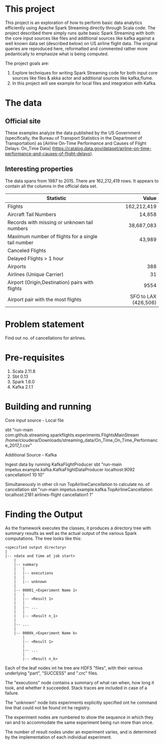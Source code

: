 
# This project

This project is an exploration of how to perform basic data analytics efficiently
using  Apache Spark Streaming directly through Scala code.
The project described there simply runs quite basic Spark Streaming with both the core input sources like files and additional sources like kafka against a well
known data set (described below) on US airline flight data. The original queries are
reproduced here, reformatted and commented rather more pedantically to emphasize what is
being computed.

The project goals are:


1. Explore techniques for writing Spark Streaming code for both input core sources like files & akka actor and additional sources like kafka,flume.
2. In this project will see example for local files and integration with Kafka.

# The data

## Official site

These examples analyze the data published by the US Government (specifically,
the Bureau of Transport Statistics in the Department of Transportation) as
[Airline On-Time Performance and Causes of Flight Delays: On_Time Data]
(https://catalog.data.gov/dataset/airline-on-time-performance-and-causes-of-flight-delays).


## Interesting properties

The data spans from 1987 to 2015. There are 162,212,419 rows.
It appears to contain all the columns in the official data set.

| Statistic | Value |
| --------- | -----:|
| Flights | 162,212,419 |
| Aircraft Tail Numbers | 14,858 |
| Records with missing or unknown tail numbers | 38,687,083 |
| Maximum number of flights for a single tail number | 43,989 |
| Canceled Flights | |
| Delayed Flights > 1 hour | |
| Airports | 388 |
| Airlines (Unique Carrier) | 31 |
| Airport (Origin,Destination) pairs with flights | 9554 |
| Airport pair with the most flights | SFO to LAX (426,506) |

# Problem statement
Find out no. of cancellations for airlines.

# Pre-requisites
1.	Scala 2.11.8
2.	Sbt 0.13
3.	Spark 1.6.0
4.	Kafka 2.1.1

# Building and running

Core input source - Local file

sbt "run-main com.github.streaming.sparkflights.experiments.FlightsMainStream /home/cloudera/Downloads/streaming_data/On_Time_On_Time_Performance_2017_1.csv"

Additional Source - Kafka

Ingest data by running KafkaFlightProducer
sbt "run-main impetus.example.kafka.KafkaFlightDataProducer localhost:9092 cancellation1 10 10"

Simultaneously in other cli run TopAirlineCancellation to calculate no. of cancellation 
sbt "run-main impetus.example.kafka.TopAirlineCancellation localhost:2181 airlines-flight cancellation1 1"

# Finding the Output

As the framework executes the classes, it produces a directory tree with
summary results as well as the actual output of the various Spark computations.
The tree looks like this:

    <specified output directory>
    |
    |-- <date and time at job start>
        |
        |-- summary
        |   |
        |   |-- executions
        |   |
        |   |-- unknown
        |
        |-- 00001_<Experiment Name 1>
        |   |
        |   |-- <Result 1>
        |   |
        |   |-- ...
        |   |
        |   |-- <Result n_1>
        |
        |-- ...
        |
        |-- 0000k_<Experiment Name k>
            |
            |-- <Result 1>
            |
            |-- ...
            |
            |-- <Result n_k>

Each of the leaf nodes int he tree are HDFS "files",
with their various underlying "part", "SUCCESS" and ".crc" files.

The "executions" node contains a summary of what ran when, how
long it took, and whether it succeeded. Stack traces are included
in case of a failure.

The "unknown" node lists experiments explicitly specified ont he command line that
could not be found int he registry.

The experiment nodes are numbered to show the sequence in which they ran and to
accommodate the same experiment being run more than once.

The number of result nodes under an experiment varies,
and is determined by the implementation of each individual experiment.
